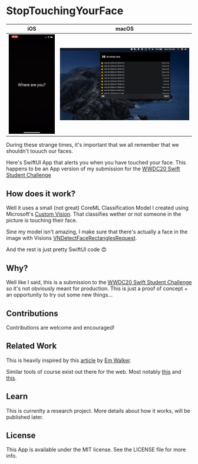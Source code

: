 # StopTouchingYourFace

| iOS        | macOS |
| ------------- |-------------|
| ![](https://github.com/nerdsupremacist/StopTouchingYourFace/blob/master/demo-ios.gif?raw=true)      | ![](https://github.com/nerdsupremacist/StopTouchingYourFace/blob/master/demo-mac.gif?raw=true) |

During these strange times, it's important that we all remember that we shouldn't touuch our faces.

Here's SwiftUI App that alerts you when you have touched your face.
This happens to be an App version of my submission for the [WWDC20 Swift Student Challenge](https://developer.apple.com/wwdc20/swift-student-challenge/) 

## How does it work?

Well it uses a small (not great) CoreML Classification Model I created using Microsoft's [Custom Vision](https://www.customvision.ai). That classifies wether or not someone in the picture is touching their face.

Sine my model isn't amazing, I make sure that there's actually a face in the image with Visions [VNDetectFaceRectanglesRequest](https://developer.apple.com/documentation/vision/vndetectfacerectanglesrequest).

And the rest is just pretty SwiftUI code 😍

## Why?

Well like I said, this is a submission to the [WWDC20 Swift Student Challenge](https://developer.apple.com/wwdc20/swift-student-challenge/) so it's not obviously meant for production. This is just a proof of concept + an opportunity to try out some new things...

## Contributions
Contributions are welcome and encouraged!

## Related Work

This is heavily inspired by this [article](https://medium.com/microsoftazure/how-you-can-use-computer-vision-to-avoid-touching-your-face-34a426ffddfd) by [Em Walker](https://twitter.com/lazerwalker).

Similar tools of course exist out there for the web. Most notably [this](https://stopcorona.ai) and [this](https://donottouchyourface.com).

## Learn
This is currenlty a research project. More details about how it works, will be published later.

## License
This App is available under the MIT license. See the LICENSE file for more info.
